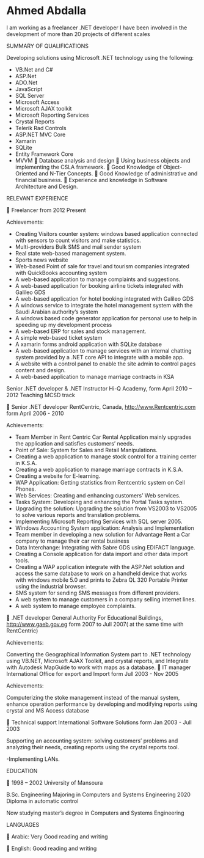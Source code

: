 # Ahmed Abdalla
I am working as a freelancer .NET developer
I have been involved in the development of more than 20 projects of different scales

SUMMARY OF QUALIFICATIONS

 Developing solutions using Microsoft .NET technology using the following:
- VB.Net and C#
- ASP.Net
- ADO.Net
- JavaScript
- SQL Server
- Microsoft Access
- Microsoft AJAX toolkit
- Microsoft Reporting Services
- Crystal Reports
- Telerik Rad Controls
- ASP.NET MVC Core
- Xamarin
- SQLite
- Entity Framework Core
- MVVM
 Database analysis and design
 Using business objects and implementing the CSLA framework.
 Good Knowledge of Object-Oriented and N-Tier Concepts.
 Good Knowledge of administrative and financial business.
 Experience and knowledge in Software Architecture and Design.

RELEVANT EXPERIENCE

 Freelancer from 2012 Present

Achievements:

- Creating Visitors counter system: windows based application connected with sensors to count visitors and make statistics.
- Multi-providers Bulk SMS and mail sender system
- Real state web-based management system.
- Sports news website
- Web-based Point of sale for travel and tourism companies integrated with QuickBooks accounting system
- A web-based application to manage complaints and suggestions.
- A web-based application for booking airline tickets integrated with Galileo GDS
- A web-based application for hotel booking integrated with Galileo GDS
- A windows service to integrate the hotel management system with the Saudi Arabian authority’s system
- A windows based code generator application for personal use to help in speeding up my development process
- A web-based ERP for sales and stock management.
- A simple web-based ticket system
- A xamarin forms android application with SQLite database
- A web-based application to manage services with an internal chatting system provided by a .NET core API to integrate with a mobile app.
- A website with a control panel to enable the site admin to control pages content and design.
- A web-based application to manage marriage contracts in KSA


Senior .NET developer & .NET Instructor Hi-Q Academy, form April 2010 – 2012
Teaching MCSD track


 Senior .NET developer RentCentric, Canada, http://www.Rentcentric.com form April 2006 - 2010

Achievements:


- Team Member in Rent Centric Car Rental Application mainly upgrades the application and satisfies customers’ needs.
- Point of Sale: System for Sales and Retail Manipulations.
- Creating a web application to manage stock control for a training center in K.S.A.
- Creating a web application to manage marriage contracts in K.S.A.
- Creating a website for E-learning.
- WAP Application: Getting statistics from Rentcentric system on Cell Phones.
- Web Services: Creating and enhancing customers’ Web services.
- Tasks System: Developing and enhancing the Portal Tasks system.
- Upgrading the solution: Upgrading the solution from VS2003 to VS2005 to solve various reports and translation problems.
- Implementing Microsoft Reporting Services with SQL server 2005.
- Windows Accounting System application: Analysis and Implementation
- Team member in developing a new solution for Advantage Rent a Car company to manage their car rental business
- Data Interchange: Integrating with Sabre GDS using EDIFACT language.
- Creating a Console application for data import and other data import tools.
- Creating a WAP application integrate with the ASP.Net solution and access the same database to work on a handheld device that works with windows mobile 5.0 and prints to Zebra QL 320 Portable Printer using the industrial browser.
- SMS system for sending SMS messages from different providers.
- A web system to manage customers in a company selling internet lines.
- A web system to manage employee complaints.


 .NET developer General Authority For Educational Buildings, http://www.gaeb.gov.eg form 2007 to Jull 2007( at the same time with RentCentric)

Achievements:


Converting the Geographical Information System part to .NET technology using VB.NET, Microsoft AJAX Toolkit, and crystal reports, and Integrate with Autodesk MapGuide to work with maps as a database.
 IT manager International Office for export and Import form Jull 2003 - Nov 2005

Achievements:

Computerizing the stoke management instead of the manual system, enhance operation performance by developing and modifying reports using crystal and MS Access database

 Technical support International Software Solutions form Jan 2003 - Jull 2003

Supporting an accounting system: solving customers’ problems and analyzing their needs, creating reports using the crystal reports tool.

-Implementing LANs.

EDUCATION

 1998 – 2002 University of Mansoura

B.Sc. Engineering Majoring in Computers and Systems Engineering
2020 Diploma in automatic control

Now studying master’s degree in Computers and Systems Engineering

LANGUAGES

 Arabic: Very Good reading and writing

 English: Good reading and writing
